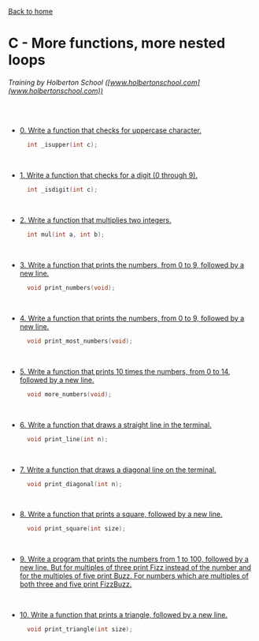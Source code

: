 [Back to home](https://github.com/HugoCLI/holbertonschool-low_level_programming/blob/main/README.md)

# C - More functions, more nested loops
###### Training by Holberton School ([www.holbertonschool.com](www.holbertonschool.com))
&nbsp;
- [0. Write a function that checks for uppercase character.](0-isupper.c)
  ```c
    int _isupper(int c);
  ```
  &nbsp;
- [1. Write a function that checks for a digit (0 through 9).](1-isdigit.c)
  ```c
    int _isdigit(int c);
  ```
  &nbsp;
- [2. Write a function that multiplies two integers.](2-mul.c)
  ```c
    int mul(int a, int b);
  ```
  &nbsp;
- [3. Write a function that prints the numbers, from 0 to 9, followed by a new line.](3-print_numbers.c)
  ```c
    void print_numbers(void);
  ```
  &nbsp;
- [4. Write a function that prints the numbers, from 0 to 9, followed by a new line.](4-print_most_numbers.c)
  ```c
    void print_most_numbers(void);
  ```
  &nbsp;
- [5. Write a function that prints 10 times the numbers, from 0 to 14, followed by a new line.](5-more_numbers.c)
  ```c
    void more_numbers(void);
  ```
  &nbsp;
- [6. Write a function that draws a straight line in the terminal.](6-print_line.c)
  ```c
    void print_line(int n);
  ```
  &nbsp;
- [7. Write a function that draws a diagonal line on the terminal.](7-print_diagonal.c)
  ```c
    void print_diagonal(int n);
  ```
  &nbsp;
- [8. Write a function that prints a square, followed by a new line.](8-print_square.c)
  ```c
    void print_square(int size);
  ```
  &nbsp;
- [9. Write a program that prints the numbers from 1 to 100, followed by a new line. But for multiples of three print Fizz instead of the number and for the multiples of five print Buzz. For numbers which are multiples of both three and five print FizzBuzz.](9-fizz_buzz.c)

  &nbsp;
- [10. Write a function that prints a triangle, followed by a new line.](10-print_triangle.c)
  ```c
    void print_triangle(int size);
  ```
  &nbsp;
